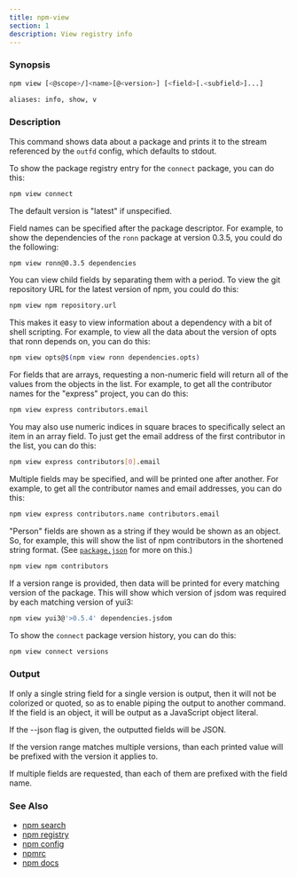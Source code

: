 ```yaml
---
title: npm-view
section: 1
description: View registry info
---
```


### Synopsis

```bash
npm view [<@scope>/]<name>[@<version>] [<field>[.<subfield>]...]

aliases: info, show, v
```

### Description

This command shows data about a package and prints it to the stream
referenced by the `outfd` config, which defaults to stdout.

To show the package registry entry for the `connect` package, you can do
this:

```bash
npm view connect
```

The default version is "latest" if unspecified.

Field names can be specified after the package descriptor.
For example, to show the dependencies of the `ronn` package at version
0.3.5, you could do the following:

```bash
npm view ronn@0.3.5 dependencies
```

You can view child fields by separating them with a period.
To view the git repository URL for the latest version of npm, you could
do this:

```bash
npm view npm repository.url
```

This makes it easy to view information about a dependency with a bit of
shell scripting.  For example, to view all the data about the version of
opts that ronn depends on, you can do this:

```bash
npm view opts@$(npm view ronn dependencies.opts)
```

For fields that are arrays, requesting a non-numeric field will return
all of the values from the objects in the list.  For example, to get all
the contributor names for the "express" project, you can do this:

```bash
npm view express contributors.email
```

You may also use numeric indices in square braces to specifically select
an item in an array field.  To just get the email address of the first
contributor in the list, you can do this:

```bash
npm view express contributors[0].email
```

Multiple fields may be specified, and will be printed one after another.
For example, to get all the contributor names and email addresses, you
can do this:

```bash
npm view express contributors.name contributors.email
```

"Person" fields are shown as a string if they would be shown as an
object.  So, for example, this will show the list of npm contributors in
the shortened string format.  (See [`package.json`](/configuring-npm/package.json) for more on this.)

```bash
npm view npm contributors
```

If a version range is provided, then data will be printed for every
matching version of the package.  This will show which version of jsdom
was required by each matching version of yui3:

```bash
npm view yui3@'>0.5.4' dependencies.jsdom
```

To show the `connect` package version history, you can do
this:

```bash
npm view connect versions
```

### Output

If only a single string field for a single version is output, then it
will not be colorized or quoted, so as to enable piping the output to
another command. If the field is an object, it will be output as a JavaScript object literal.

If the --json flag is given, the outputted fields will be JSON.

If the version range matches multiple versions, than each printed value
will be prefixed with the version it applies to.

If multiple fields are requested, than each of them are prefixed with
the field name.

### See Also

* [npm search](/commands/npm-search)
* [npm registry](/using-npm/registry)
* [npm config](/commands/npm-config)
* [npmrc](/configuring-npm/npmrc)
* [npm docs](/commands/npm-docs)
